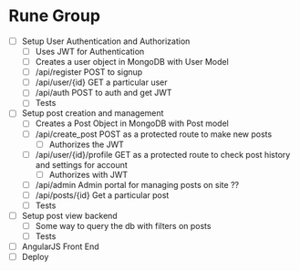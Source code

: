 # Rune Group


* [ ] Setup User Authentication and Authorization
  * [ ] Uses JWT for Authentication
  * [ ] Creates a user object in MongoDB with User Model
  * [ ] /api/register POST to signup
  * [ ] /api/user/{id} GET a particular user
  * [ ] /api/auth POST to auth and get JWT
  * [ ] Tests

* [ ] Setup post creation and management
  * [ ] Creates a Post Object in MongoDB with Post model
  * [ ] /api/create_post POST as a protected route to make new posts
    * [ ] Authorizes the JWT
  * [ ] /api/user/{id}/profile GET as a protected route to check post history and settings for account
    * [ ] Authorizes with JWT
  * [ ] /api/admin Admin portal for managing posts on site ??
  * [ ] /api/posts/{id} Get a particular post
  * [ ] Tests

* [ ] Setup post view backend
  * [ ] Some way to query the db with filters on posts
  * [ ] Tests

* [ ] AngularJS Front End
* [ ] Deploy
